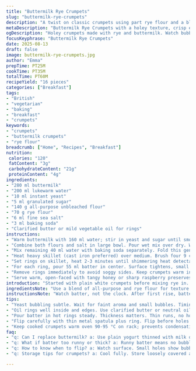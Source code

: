 ```yaml
---
title: "Buttermilk Rye Crumpets"
slug: "buttermilk-rye-crumpets"
description: "A twist on classic crumpets using part rye flour and a blend of milk and water. Yeast bubbles signal readiness, combined with baking soda to lighten the batter. Cooked in well-oiled metal rings for that signature holey surface. Serve warm with floral jam or sharp honey. No eggs here, easy vegetarian staple, no nuts either. Adjusting rise and cooking times helps with imperfect kitchens and varies humidity. Substituting oat milk works but texture shifts, oils must be clarified butter or neutral veggie. Attention to gentle folding prevents deflated batter, watch the holes—not just a timer. A few small changes to quantities for a deeper flavor and different crumb. Handled properly, you get crumpets with crisp edges and soft spongy interiors."
metaDescription: "Buttermilk Rye Crumpets with a holey texture, crisp edges and soft interiors. Rye adds earthiness, baking soda bubbles bring lightness. No eggs, vegetarian friendly."
ogDescription: "Holey crumpets made with rye and buttermilk. Watch bubbles, fold gently, flip when holes show. Crisp edges, soft crumb, no nuts or eggs involved."
focusKeyphrase: "Buttermilk Rye Crumpets"
date: 2025-08-13
draft: false
image: buttermilk-rye-crumpets.jpg
author: "Emma"
prepTime: PT25M
cookTime: PT35M
totalTime: PT60M
recipeYield: "16 pieces"
categories: ["Breakfast"]
tags:
- "British"
- "vegetarian"
- "baking"
- "breakfast"
- "crumpets"
keywords:
- "crumpets"
- "buttermilk crumpets"
- "rye flour"
breadcrumb: ["Home", "Recipes", "Breakfast"]
nutrition: 
 calories: "120"
 fatContent: "3g"
 carbohydrateContent: "21g"
 proteinContent: "4g"
ingredients:
- "280 ml buttermilk"
- "200 ml lukewarm water"
- "10 ml instant yeast"
- "5 ml granulated sugar"
- "140 g all-purpose unbleached flour"
- "70 g rye flour"
- "6 ml fine sea salt"
- "3 ml baking soda"
- "Clarified butter or mild vegetable oil for rings"
instructions:
- "Warm buttermilk with 160 ml water; stir in yeast and sugar until smooth. Wait 5 minutes—look for subtle bubbles signalling yeast activity, faint yeasty aroma developing."
- "Combine both flours and salt in large bowl. Pour wet mix over dry. Whisk gently but thoroughly. No lumps, batter thick but pourable, resembles thick cream. Cover with damp cloth or plastic wrap. Ideal spot: warm and draft-free. Wait 50-55 minutes until doubled, texture soft and light; poke with finger for bounce."
- "Mix remaining 40 ml water with baking soda separately. Fold this gently into risen batter—delicate maneuver to keep air. Rest another 25-30 minutes. Surface slightly domed, bubbles on top start popping; smell like faintly sweet grain."
- "Heat heavy skillet (cast iron preferred) over medium. Brush four 9 cm diameter metal rings with oil or clarified butter thoroughly inside and around edge to prevent sticking."
- "Set rings on skillet, heat 2-3 minutes until shimmering heat detectable, slight oil shimmer or faint smoke."
- "For each ring, pour 55 ml batter in center. Surface tightens, small holes start appearing after 4-5 minutes. When edges firm up but center still wet, loosen gently with thin metal spatula. Flip rings and crumpets carefully as one unit, cook 2.5-3 minutes more."
- "Remove rings immediately to avoid soggy sides. Keep crumpets warm in oven at low heat, 90-95 °C, on rack to avoid condensation buildup. Repeat with remaining batter. Crumpets should have open, holey top and golden underside, edges slightly crisp."
- "Serve warm, open-faced with tangy honey or sharp raspberry preserves. Butter melting into the holes. Great fresh but also try toasted leftovers."
introduction: "Started with plain white crumpets before mixing rye in. Rye adds earthiness without heaviness but watch liquid balance—it thickens batter slightly. Buttermilk key; acidity activates baking soda for bubbles, tangy flavor builds under the yeast’s sweet notes. Tried almond milk once for dairy-free; okay but texture changed, less rise. If no metal rings, thick wide cookie cutters work but oil inside well, or risk sticking. Batter should never be too runny or too stiff—aim for heavy cream consistency or you lose holes. Timing less important than looking; holes appearing on surface is your cue to flip, not clock. Over-flipping or too hot and you get dense, flat. Patience key here. Loved warming them slowly in oven to keep texture intact without drying."
ingredientsNote: "Use a blend of all-purpose and rye flour for texture contrast. Rye provides robustness but keeps the crumb tender, avoid too much rye—it weighs down batter. Buttermilk is non-negotiable; its acid reacts with baking soda to create true crumpet holes and flavor. If necessity calls, substitute buttermilk with plain yogurt thinned with a splash of milk or water. Instant yeast preferable for speed and reliability. Baking soda added late post-initial rise prevents premature reaction and collapse. Oils should be neutral but clarified butter gives a nutty aroma, far better than plain vegetable oils. Keep rings oiled after every batch to avoid sticky nightmares. Water temperature matters—too hot kills yeast, too cold delays it; lukewarm is just right. Salt timing: mixed with flour upfront to ensure even dispersion without yeast inhibition."
instructionsNote: "Watch batter, not the clock. After first rise, batter doubles, airy, wobbly. Mix baking soda water gently into batter to avoid knocking out precious air bubbles. Heat cast iron skillet well before adding rings; too cool leads to thick edges, not uniform. Pouring into hot rings promotes bubble rise on top surface instead of edges. Holes forming is your sensory guide; glossy, holey surface means flip time. Use thin metal spatula to slide under crumpet plus ring—it’s delicate but necessary to keep shape. Upon flipping, edge color changes to golden brown quickly, smell becomes toasted. Avoid flipping too early or batter sticks and collapses. Keep cooked crumpets in low oven on rack, not stacked, prevents sogginess. Serve promptly or reheat briefly without drying. Keep extra batter covered well during cooking to maintain rise."
tips:
- "Yeast bubbling subtle. Wait for faint aroma and small bubbles. Timing flexible but sensory strict. Over stirring kills air. Fold baking soda gently after rise. Keeps batter aerated; preserves light holes."
- "Oil rings well inside and edges. Use clarified butter or neutral oil. Skip heavy oils that smoke or smell strong. Rings cold mess the rise; heat skillet first then add rings. Hot rings help bubbles rise on surface, not sides."
- "Pour batter in hot rings steady. Thickness matters. Thin runs, no holes. Too thick stays gummy. Aim for thick cream texture, thicker than pancake but pourable. Watch surface for tiny holes—flip timing, not clock."
- "Flip carefully with thin metal spatula plus ring. Flip before holes close or batter dries too much. Crisp edges show soon after flip, smell toasted. Remove rings immediately to avoid steamy soggy sides."
- "Keep cooked crumpets warm oven 90-95 °C on rack; prevents condensation on bottom. Don’t stack or wrap hot. Crumpets lose crisp edge fast if stacked. Toast leftovers briefly to restore texture."
faq:
- "q: Can I replace buttermilk? a: Use plain yogurt thinned with milk or water. Lower rise chance. Tang less strong. Try oat milk if vegan but expect texture shifts; crumpets denser, fewer holes."
- "q: What if batter too runny or thick? a: Runny batter means no bubbles, spreads too much. Add flour carefully for thickening. Too stiff batter causes dense crumpets, no rise. Aim for thick cream-ish consistency."
- "q: How to know when to flip? a: Watch surface. Small holes show bubbling, edges firm but center still wet. Smell toasted aroma soon after flip. Don’t rely on timer alone, bubble timing always better."
- "q: Storage tips for crumpets? a: Cool fully. Store loosely covered at room temp if eating same day. Fridge slows texture, wrap tight if necessary. Reheat oven or toast; avoids sogginess. Freeze flat in airtight bag for longer."

---
```

